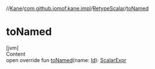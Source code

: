 //[Kane](../../index.md)/[com.github.jomof.kane.impl](../index.md)/[RetypeScalar](index.md)/[toNamed](to-named.md)



# toNamed  
[jvm]  
Content  
open override fun [toNamed](to-named.md)(name: [Id](../index.md#%5Bcom.github.jomof.kane.impl%2FId%2F%2F%2FPointingToDeclaration%2F%5D%2FClasslikes%2F-972340876)): [ScalarExpr](../../com.github.jomof.kane/-scalar-expr/index.md)  



